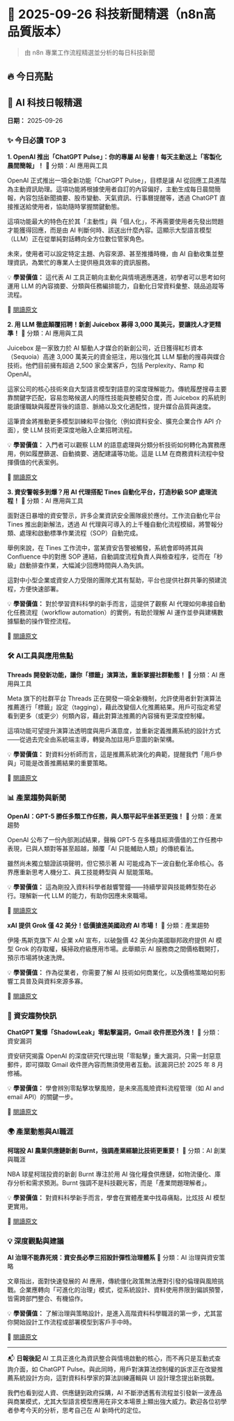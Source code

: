 # 📰 2025-09-26 科技新聞精選（n8n高品質版本）

> 由 n8n 專業工作流程精選並分析的每日科技新聞

## 🔥 今日亮點

## 🤖 AI 科技日報精選
**日期：** 2025-09-26

### ✨ 今日必讀 TOP 3

**1. OpenAI 推出「ChatGPT Pulse」：你的專屬 AI 秘書！每天主動送上「客製化晨間簡報」！**
🔧 分類：AI 應用與工具

OpenAI 正式推出一項全新功能「ChatGPT Pulse」，目標是讓 AI 從回應工具進階為主動資訊助理。這項功能將根據使用者自訂的內容偏好，主動生成每日晨間簡報，內容包括新聞摘要、股市變動、天氣資訊、行事曆提醒等，透過 ChatGPT 直接推送給使用者，協助隨時掌握關鍵動態。

這項功能最大的特色在於其「主動性」與「個人化」，不再需要使用者先發出問題才能獲得回應，而是由 AI 判斷何時、該送出什麼內容。這顯示大型語言模型（LLM）正在從單純對話轉向全方位數位管家角色。

未來，使用者可以設定特定主題、內容來源、甚至推播時機，由 AI 自動收集並整理資訊，為繁忙的專業人士提供極具效率的資訊服務。

💡 **學習價值：** 這代表 AI 工具正朝向主動化與情境適應邁進，初學者可以思考如何運用 LLM 的內容摘要、分類與任務編排能力，自動化日常資料彙整、競品追蹤等流程。

🔗 [閱讀原文](https://techcrunch.com/2025/09/25/openai-launches-chatgpt-pulse-to-proactively-write-you-morning-briefs/)

**2. 用 LLM 徹底顛覆招聘！新創 Juicebox 募得 3,000 萬美元，要讓找人才更精準！**
🔧 分類：AI 應用與工具

Juicebox 是一家致力於 AI 驅動人才媒合的新創公司，近日獲得紅杉資本（Sequoia）高達 3,000 萬美元的資金挹注，用以強化其 LLM 驅動的搜尋與媒合技術。他們目前擁有超過 2,500 家企業客戶，包括 Perplexity、Ramp 和 OpenAI。

這家公司的核心技術來自大型語言模型對語意的深度理解能力。傳統履歷搜尋主要靠關鍵字匹配，容易忽略候選人的隱性技能與整體契合度，而 Juicebox 的系統則能讀懂職缺與履歷背後的語意、脈絡以及文化適配性，提升媒合品質與速度。

這筆資金將推動更多模型訓練和平台強化（例如資料安全、擴充企業合作 API 介面），使 LLM 技術更深度地融入企業招聘流程。

💡 **學習價值：** 入門者可以觀察 LLM 的語意處理與分類分析技術如何轉化為實務應用，例如履歷篩選、自動摘要、適配建議等功能。這是 LLM 在商務資料流程中發揮價值的代表案例。

🔗 [閱讀原文](https://techcrunch.com/2025/09/25/juicebox-raises-30m-from-sequoia-to-revolutionize-hiring-with-llm-powered-search/)

**3. 資安警報多到爆？用 AI 代理搭配 Tines 自動化平台，打造秒級 SOP 處理流程！**
🔧 分類：AI 應用與工具

面對逐日暴增的資安警示，許多企業資訊安全團隊疲於應付。工作流自動化平台 Tines 推出創新解法，透過 AI 代理與可導入的上千種自動化流程模組，將警報分類、處理和啟動標準作業流程（SOP）自動完成。

舉例來說，在 Tines 工作流中，當某資安告警被觸發，系統會即時將其與 Confluence 中的對應 SOP 連結，自動調度流程負責人與檢查程序，從而在「秒級」啟動排查作業，大幅減少回應時間與人為失誤。

這對中小型企業或資安人力受限的團隊尤其有幫助，平台也提供社群共筆的預建流程，方便快速部署。

💡 **學習價值：** 對於學習資料科學的新手而言，這提供了觀察 AI 代理如何串接自動化任務流程（workflow automation）的實例，有助於理解 AI 運作並參與建構數據驅動的操作管控流程。

🔗 [閱讀原文](https://thehackernews.com/2025/09/how-to-automate-alert-triage-with-ai.html)

### 🛠 AI工具與應用焦點

**Threads 開發新功能，讓你「標籤」演算法，重新掌握社群動態！**
🔧 分類：AI 應用與工具

Meta 旗下的社群平台 Threads 正在開發一項全新機制，允許使用者針對演算法推薦進行「標籤」設定（tagging），藉此改變個人化推薦結果。用戶可指定希望看到更多（或更少）何類內容，藉此對算法推薦的內容擁有更深度控制權。

這項功能可望提升演算法透明度與用戶滿意度，並重新定義推薦系統的設計方式——從過去完全由系統端主導，轉變為加註用戶意圖的新架構。

💡 **學習價值：** 對資料分析師而言，這是推薦系統演化的典範，提醒我們「用戶參與」可能是改善推薦結果的重要策略。

🔗 [閱讀原文](https://techcrunch.com/2025/09/25/threads-is-developing-a-tool-that-lets-you-tag-its-algorithm-to-configure-your-feed/)

### 📊 產業趨勢與新聞

**OpenAI：GPT-5 勝任多類工作任務，與人類平起平坐甚至更強！**
🔧 分類：產業趨勢

OpenAI 公布了一份內部測試結果，聲稱 GPT-5 在多種具經濟價值的工作任務中表現，已與人類對等甚至超越，顛覆「AI 只能輔助人類」的傳統看法。

雖然尚未獨立驗證該項聲明，但它預示著 AI 可能成為下一波自動化革命核心。各界應重新思考人機分工、員工技能轉型與 AI 賦能策略。

💡 **學習價值：** 這為剛投入資料科學者敲響警鐘——持續學習與技能轉型勢在必行。理解新一代 LLM 的能力，有助你因應未來職場。

🔗 [閱讀原文](https://techcrunch.com/2025/09/25/openai-says-gpt-5-stacks-up-to-humans-in-a-wide-range-of-jobs/)

**xAI 提供 Grok 僅 42 美分！低價搶進美國政府 AI 市場！**
🔧 分類：產業趨勢

伊隆·馬斯克旗下 AI 企業 xAI 宣布，以破盤價 42 美分向美國聯邦政府提供 AI 模型 Grok 的存取權，橫掃政府級應用市場。此舉顯示 AI 服務商之間價格戰開打，預示市場將快速洗牌。

💡 **學習價值：** 作為從業者，你需要了解 AI 技術如何商業化，以及價格策略如何影響工具普及與資料來源多寡。

🔗 [閱讀原文](https://techcrunch.com/2025/09/25/elon-musks-xai-offers-grok-to-federal-government-for-42-cents/)

### 🔐 資安趨勢快訊

**ChatGPT 驚爆「ShadowLeak」零點擊漏洞，Gmail 收件匣恐外洩！**
🔧 分類：資安漏洞

資安研究揭露 OpenAI 的深度研究代理出現「零點擊」重大漏洞，只需一封惡意郵件，即可擷取 Gmail 收件匣內容而無須使用者互動。該漏洞已於 2025 年 8 月修補。

💡 **學習價值：** 學會辨別零點擊攻擊風險，是未來高風險資料流程管理（如 AI and email API）的關鍵一步。

🔗 [閱讀原文](https://thehackernews.com/2025/09/shadowleak-zero-click-flaw-leaks-gmail.html)

### 🌍 產業動態與AI職涯

**柯瑞投 AI 農業供應鏈新創 Burnt，強調產業經驗比技術更重要！**
🔧 分類：AI 創業與職涯

NBA 球星柯瑞投資的新創 Burnt 專注於用 AI 強化糧食供應鏈，如物流優化、庫存分析和需求預測。Burnt 強調不是科技觀光客，而是「產業問題理解者」。

💡 **學習價值：** 對資料科學新手而言，學會在實體產業中找尋痛點，比炫技 AI 模型更實用。

🔗 [閱讀原文](https://techcrunch.com/2025/09/25/steph-currys-vc-firm-just-backed-an-ai-startup-that-wants-to-fix-food-supply-chains/)

### 💡 深度觀點與建議

**AI 治理不能靠死規：資安長必學三招設計彈性治理體系**
🔧 分類：AI 治理與資安策略

文章指出，面對快速發展的 AI 應用，傳統僵化政策無法應對引發的倫理與風險挑戰。企業應轉向「可進化的治理」模式，從系統設計、資料使用界限到偏誤預警，皆需跨部門整合、有機協作。

💡 **學習價值：** 了解治理與策略設計，是進入高階資料科學職涯的第一步，尤其當你開始設計工作流程或部署模型到客戶手中時。

🔗 [閱讀原文](https://thehackernews.com/2025/09/how-cisos-can-drive-effective-ai.html)

---

📬 **日報後記**
AI 工具正進化為資訊整合與情境啟動的核心，而不再只是互動式查詢介面，如 ChatGPT Pulse。與此同時，用戶對演算法控制權的訴求正在改變推薦系統設計方向，這對資料科學家的算法訓練邏輯與 UI 設計理念提出新挑戰。

我們也看到從人資、供應鏈到政府採購，AI 不斷滲透舊有流程並引發新一波產品與商業模式，尤其大型語言模型應用在非文本場景上顯出強大威力。歡迎各位初學者參考今天的分析，思考自己在 AI 新時代的定位。